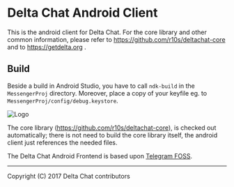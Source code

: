 Delta Chat Android Client
================================================================================

This is the android client for Delta Chat.  For the core library and other common
information, please refer to https://github.com/r10s/deltachat-core and to
https://getdelta.org .


Build
--------------------------------------------------------------------------------

Beside a build in Android Studio, you have to call `ndk-build` in the
`MessengerProj` directory.  Moreover, place a copy of your keyfile eg. to
`MessengerProj/config/debug.keystore`.

![Logo](https://getdelta.org/start-img4.png)

The core library (https://github.com/r10s/deltachat-core), is checked out 
automatically; there is not need to build the core library itself, the android 
client just references the needed files.

The Delta Chat Android Frontend is based upon
[Telegram FOSS](https://github.com/slp/Telegram-FOSS).

---

Copyright (C) 2017 Delta Chat contributors
